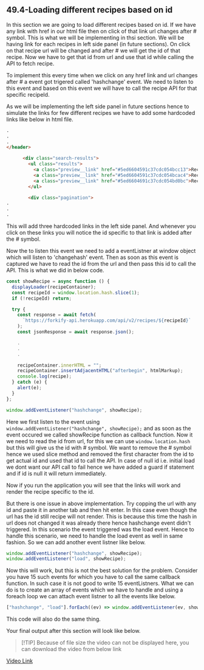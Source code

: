 ## 49.4-Loading different recipes based on id

In this section we are going to load different recipes based on id. If we have any link with href in our html file then on click of that link url changes after # symbol. This is what we will be implementing in thsi section. We will be having link for each recipes in left side panel (in future sections). On click on that recipe url will be changed and after # we will get the id of that recipe. Now we have to get that id from url and use that id while calling the API to fetch recipe.

To implement this every time when we click on any href link and url changes after # a event got trigered called 'hashchange' event. We need to listen to this event and based on this event we will have to call the recipe API for that specific recipeId.

As we will be implementing the left side panel in future sections hence to simulate the links for few different recipes we have to add some hardcoded links like below in html file.

```html
.
.
.
</header>

      <div class="search-results">
        <ul class="results">
          <a class="preview__link" href="#5ed6604591c37cdc054bcc13">Recipe 1</a>
          <a class="preview__link" href="#5ed6604591c37cdc054bcac4">Recipe 2</a>
          <a class="preview__link" href="#5ed6604691c37cdc054bd0bc">Recipe 3</a>
        </ul>

        <div class="pagination">
.
.
.
```

This will add three hardcoded links in the left side panel. And whenever you click on these links you will notice the id specific to that link is added after the # symbol.

Now the to listen this event we need to add a eventListner at window object which will listen to 'changehash' event. Then as soon as this event is captured we have to read the id from the url and then pass this id to call the API. This is what we did in below code.

```javascript
const showRecipe = async function () {
  displayLoader(recipeContainer);
  const recipeId = window.location.hash.slice(1);
  if (!recipeId) return;

  try {
    const response = await fetch(
      `https://forkify-api.herokuapp.com/api/v2/recipes/${recipeId}`
    );
    const jsonResponse = await response.json();

    .
    .
    .

    recipeContainer.innerHTML = "";
    recipeContainer.insertAdjacentHTML("afterbegin", htmlMarkup);
    console.log(recipe);
  } catch (e) {
    alert(e);
  }
};

window.addEventListener("hashchange", showRecipe);
```

Here we first listen to the event using `window.addEventListener("hashchange", showRecipe);` and as soon as the event occured we called showRecipe function as callback function. Now it we need to read the id from url, for this we can use `window.location.hash` but this will give us the id with # symbol. We want to remove the # symbol hence we used slice method and removed the first character from the id to get actual id and used that id to call the API. In case of null id i.e. initial load we dont want our API call to fail hence we have added a guard if statement and if id is null it will return immediately.

Now if you run the application you will see that the links will work and render the recipe specific to the id.

But there is one issue in above implementation. Try copping the url with any id and paste it in another tab and then hit enter. In this case even though the url has the id still recipe will not render. This is because this time the hash in url does not changed it was already there hence hashchange event didn't triggered. In this scenario the event triggered was the load event. Hence to handle this scenario, we need to handle the load event as well in same fashion. So we can add another event listner like below.

```javascript
window.addEventListener("hashchange", showRecipe);
window.addEventListener("load", showRecipe);
```

Now this will work, but this is not the best solution for the problem. Consider you have 15 such events for which you have to call the same callback function. In such case it is not good to write 15 eventListners. What we can do is to create an array of events which we have to handle and using a foreach loop we can attach event listner to all the events like below.

```javascript
["hashchange", "load"].forEach((ev) => window.addEventListener(ev, showRecipe));
```

This code will also do the same thing.

Your final output after this section will look like below.

> [!TIP] Because of file size the video can not be displayed here, you can download the video from below link

[Video Link](https://github.com/Akhil-Selukar/Complete-JavaScript-Notes/blob/master/49-Final%20project/49.4-Loading%20different%20recipes%20based%20on%20id/Notes%20assets/loading%20different%20recipes%20based%20on%20id.mp4)
